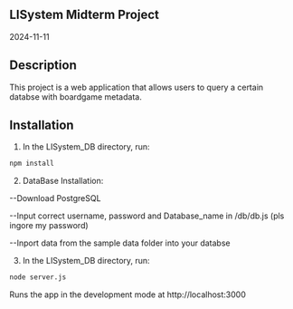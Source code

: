 ## LISystem Midterm Project
2024-11-11
## Description
This project is a web application that allows users to query a certain databse with boardgame metadata.
## Installation
1. In the LISystem_DB directory, run: 
```bash
npm install
```
2. DataBase Installation:

--Download PostgreSQL

--Input correct username, password and Database_name in /db/db.js (pls ingore my password) 

--Inport data from the sample data folder into your databse


3. In the LISystem_DB directory, run: 
```bash
node server.js
```

Runs the app in the development mode at http://localhost:3000

